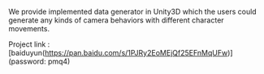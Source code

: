 We provide implemented data generator in Unity3D which the users could generate any kinds of camera behaviors with different character movements.

Project link : [baiduyun(https://pan.baidu.com/s/1PJRy2EoMEjQf25EFnMqUFw)] (password: pmq4)

